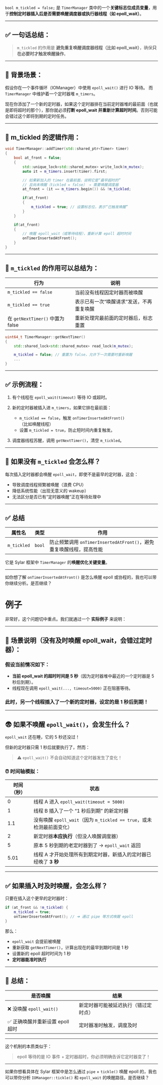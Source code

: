 `bool m_tickled = false;` 是 `TimerManager` 类中的一个**关键标志位成员变量**，用于**控制定时器插入后是否需要唤醒调度器或执行器线程（如 epoll\_wait）**。

---

## ✅ 一句话总结：

> `m_tickled` 的作用是 **避免重复唤醒调度器线程（比如 epoll\_wait）**，确保**只在必要时才触发唤醒操作**。

---

## 🧠 背景场景：

假设你在一个事件循环（IOManager）中使用 `epoll_wait()` 进行 IO 等待。
而 `TimerManager` 中维护着一个定时器堆 `m_timers`。

现在你添加了一个新的定时器，如果这个定时器排在当前定时器堆的最前面（也就是即将超时的那个），那你就必须**打断 epoll\_wait 并重新计算超时时间**。否则可能会错过这个即将到期的定时任务。

---

## 🔄 m\_tickled 的逻辑作用：

```cpp
void TimerManager::addTimer(std::shared_ptr<Timer> timer)
{
    bool at_front = false;
    {
        std::unique_lock<std::shared_mutex> write_lock(m_mutex);
        auto it = m_timers.insert(timer).first;

        // 如果新加入的 timer 在最前面，说明它是“最早超时的”
        // 且尚未唤醒（tickled = false） → 需要唤醒调度器
        at_front = (it == m_timers.begin()) && !m_tickled;

        if(at_front)
        {
            m_tickled = true; // 设置标志位，表示“已触发唤醒”
        }
    }

    if(at_front)
    {
        // 唤醒 epoll_wait（或等待线程），重新计算 epoll 超时时间
        onTimerInsertedAtFront();
    }
}
```

---

## 📌 `m_tickled` 的作用可以总结为：

| 行为                           | 说明                    |
| ---------------------------- | --------------------- |
| `m_tickled == false`         | 当前没有线程因定时器而被唤醒        |
| `m_tickled == true`          | 表示已有一次“唤醒请求”发送，不再重复唤醒 |
| 在 `getNextTimer()` 中置为 false | 重新处理完最前面的定时器后，标志重置    |

```cpp
uint64_t TimerManager::getNextTimer()
{
    std::shared_lock<std::shared_mutex> read_lock(m_mutex);

    m_tickled = false; // 重置为 false，允许下一次需要时重新唤醒
    ...
}
```

---

## ✅ 示例流程：

1. 有个线程在 `epoll_wait(timeout)` 等待 IO 或超时。
2. 新的定时器被插入进 `m_timers`，如果它排在最前面：

   * `m_tickled == false`，触发 `onTimerInsertedAtFront()`（比如唤醒线程）
   * 设置 `m_tickled = true`，防止短时间内重复触发。
3. 调度器线程苏醒，调用 `getNextTimer()`，清空 `m_tickled`。

---

## 🚫 如果没有 `m_tickled` 会怎么样？

每次插入定时器都会唤醒 `epoll_wait`，即使不是最早的定时器，这会：

* 导致调度线程频繁被唤醒（浪费 CPU）
* 降低系统性能（出现无意义的 wakeup）
* 无法区分是否已有“定时器唤醒”正在等待处理中

---

## ✅ 总结

| 属性名         | 类型     | 作用                                              |
| ----------- | ------ | ----------------------------------------------- |
| `m_tickled` | `bool` | 防止频繁调用 `onTimerInsertedAtFront()`，避免重复唤醒线程，提高性能 |

它是 Sylar 框架中 `TimerManager` 的**唤醒优化关键变量**。

---

如你想了解 `onTimerInsertedAtFront()` 是怎么唤醒 epoll 或协程的，我也可以带你继续分析。是否继续？



# 例子

非常好，这个问题切中重点。我们就通过一个 **实际例子** 来说明：

---

## 🔧 场景说明（没有及时唤醒 epoll\_wait，会错过定时器）：

### 假设当前情况如下：

* **当前 epoll\_wait 的超时时间是 5 秒**（因为定时器堆中最近的一个定时器是 5 秒后到期）。
* 线程现在调用 `epoll_wait(..., timeout=5000)` 正在阻塞等待。

### 此时，另一个线程插入了一个新的定时器，设定的是 **1 秒后到期**！

---

## 😨 如果不唤醒 `epoll_wait()`，会发生什么？

`epoll_wait` 还在睡，它的 5 秒还没过！

但新的定时器只需 1 秒后就要执行了，然而：

> ⚠️ `epoll_wait()` 不会自动知道这个定时器发生了变化！

### ⏰ 时间轴模拟：

| 时间（秒） | 状态                                                  |
| ----- | --------------------------------------------------- |
| 0     | 线程 A 进入 `epoll_wait(timeout = 5000)`                |
| 1     | 线程 B 插入了一个 “1 秒后到期” 的新定时器                           |
| 1.1   | 没有唤醒 `epoll_wait`（因为 `m_tickled == true`，或未检测最前面变化） |
| 2     | 新定时器**本应执行**（但没人唤醒调度器）                              |
| 5     | 原本 5 秒到期的老定时器到了 → `epoll_wait` 返回                   |
| 5.01  | 线程 A 才开始处理所有到期定时器，新插入的定时器已经晚了 **3 秒**               |

---

## ✅ 如果插入时及时唤醒，会怎么样？

只要在插入这个更早的定时器时：

```cpp
if (at_front && !m_tickled) {
    m_tickled = true;
    onTimerInsertedAtFront(); // ➜ 通过 pipe 等方式唤醒 epoll
}
```

那么：

* `epoll_wait` 会提前被唤醒
* 重新获取 `getNextTimer()`，计算出现在的最早到期时间是 1 秒
* 设置新的 epoll 超时时间为 1 秒
* **定时器能准时执行**

---

## 🔄 总结：

| 是否唤醒                 | 结果                 |
| -------------------- | ------------------ |
| ❌ 没唤醒 `epoll_wait()` | 新定时器可能被延迟执行（错过定时点） |
| ✅ 正确唤醒并重新设置 epoll 超时 | 定时器准时触发，调度及时       |

---

这个机制的本质类似于：

> epoll 等待的是 IO 事件 + 定时器超时，你必须明确告诉它定时器变了！

---

如果你想看具体在 Sylar 框架中是怎么通过 `pipe` + `tickle()` 唤醒 epoll 的，我也可以带你分析 `IOManager::tickle()` 和 `epoll_wait` 的唤醒路径。是否继续？
